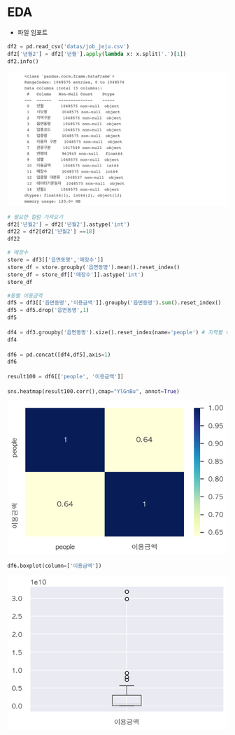 # EDA

- 파일 임포트

```python
df2 = pd.read_csv('datas/job_jeju.csv')
df2['년월2'] = df2['년월'].apply(lambda x: x.split('.')[1])
df2.info()
```

![EDA%2017ee9c50694a47568352bba7e5d324bd/Untitled.png](EDA%2017ee9c50694a47568352bba7e5d324bd/Untitled.png)

```python
# 필요한 컬럼 가져오기
df2['년월2'] = df2['년월2'].astype('int')
df22 = df2[df2['년월2'] ==18]
df22
```

```python
# 매장수
store = df3[['읍면동명','매장수']]
store_df = store.groupby('읍면동명').mean().reset_index()
store_df = store_df[['매장수']].astype('int')
store_df
```

```python
#동별 이용금액
df5 = df3[['읍면동명','이용금액']].groupby('읍면동명').sum().reset_index()
df5 = df5.drop('읍면동명',1)
df5

df4 = df3.groupby('읍면동명').size().reset_index(name='people') # 지역별 숙박업을 이용하는 사람 수
df4

df6 = pd.concat([df4,df5],axis=1)
df6

result100 = df6[['people', '이용금액']]

sns.heatmap(result100.corr(),cmap="YlGnBu", annot=True)
```

![EDA%2017ee9c50694a47568352bba7e5d324bd/Untitled%201.png](EDA%2017ee9c50694a47568352bba7e5d324bd/Untitled%201.png)

```python
df6.boxplot(column=['이용금액'])
```

![EDA%2017ee9c50694a47568352bba7e5d324bd/Untitled%202.png](EDA%2017ee9c50694a47568352bba7e5d324bd/Untitled%202.png)